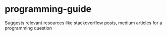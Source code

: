 # programming-guide
Suggests relevant resources like stackoverflow posts, medium articles for a programming question
